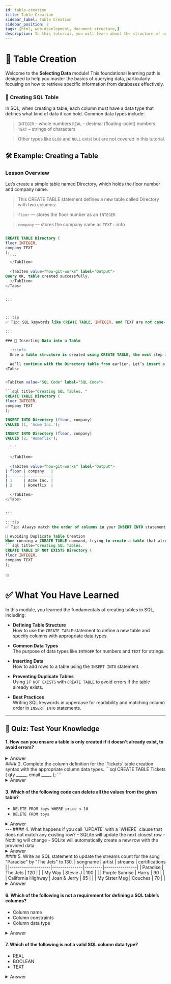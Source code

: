 ```yaml
---
id: table-creation
title: Table Creation
sidebar_label: Table Creation
sidebar_position: 2
tags: [html, web-development, document-structure,]
description: In this tutorial, you will learn about the structure of an HTML document and how to create a basic HTML document.
---
```


# 📗 Table Creation

Welcome to the **Selecting Data** module! This foundational learning path is designed to help you master the basics of querying data, particularly focusing on how to retrieve specific information from databases effectively.

### 📘 Creating SQL Table

In SQL, when creating a table, each column must have a data type that defines what kind of data it can hold. Common data types include:
> `INTEGER` – whole numbers
> `REAL` – decimal (floating-point) numbers
> `TEXT` – strings of characters


>Other types like `BLOB` and `NULL` exist but are not covered in this tutorial.


## 🛠️ Example: Creating a Table

### Lesson Overview

Let’s create a simple table named Directory, which holds the floor number and company name.

>This CREATE TABLE statement defines a new table called Directory with two columns:

>`floor` — stores the floor number as an `INTEGER`

>`company` — stores the company name as `TEXT`
    :::info
<Tabs>

<TabItem value="SQL Code" label="SQL Code">
  
  ```sql title="Creating SQL Tables & db. "

CREATE TABLE Directory (
  floor INTEGER,
  company TEXT
);
    ```
    </TabItem>
    
    <TabItem value="how-git-works" label="Output">
Query OK, table created successfully.
    </TabItem>
</Tabs>


:::



:::tip
✅ Tip: SQL keywords like CREATE TABLE, INTEGER, and TEXT are not case-sensitive, but using uppercase for SQL keywords improves readability.

:::

### 🧾 Inserting Data into a Table

    :::info
    Once a table structure is created using CREATE TABLE, the next step is to insert data into it. You can insert as many rows as you want, at any time.

    We’ll continue with the Directory table from earlier. Let’s insert a couple of company records.
<Tabs>


<TabItem value="SQL Code" label="SQL Code">
  
  ```sql title="Creating SQL Tables. "
CREATE TABLE Directory (
  floor INTEGER,
  company TEXT
);

INSERT INTO Directory (floor, company)
VALUES (1, 'Acme Inc.');

INSERT INTO Directory (floor, company)
VALUES (2, 'Homeflix');

    ```

    </TabItem>
    
    <TabItem value="how-git-works" label="Output">
| floor | company   |
|-------|-----------|
| 1     | Acme Inc. |
| 2     | Homeflix  |

    </TabItem>
</Tabs>


:::

:::tip
✅ Tip: Always match the order of columns in your INSERT INTO statement with the order of values inside VALUES().

🚫 Avoiding Duplicate Table Creation
When running a CREATE TABLE command, trying to create a table that already exists will usually result in an error. To avoid this, we can use the IF NOT EXISTS clause.
  ```sql title="Creating SQL Tables. 
CREATE TABLE IF NOT EXISTS Directory (
  floor INTEGER,
  company TEXT
);
```
:::


# ✅ What You Have Learned

In this module, you learned the fundamentals of creating tables in SQL, including:

- **Defining Table Structure**  
  How to use the `CREATE TABLE` statement to define a new table and specify columns with appropriate data types.

- **Common Data Types**  
  The purpose of data types like `INTEGER` for numbers and `TEXT` for strings.

- **Inserting Data**  
  How to add rows to a table using the `INSERT INTO` statement.

- **Preventing Duplicate Tables**  
  Using `IF NOT EXISTS` with `CREATE TABLE` to avoid errors if the table already exists.

- **Best Practices**  
  Writing SQL keywords in uppercase for readability and matching column order in `INSERT INTO` statements.


---

## 📝 Quiz: Test Your Knowledge

#### 1. How can you ensure a table is only created if it doesn't already exist, to avoid errors?
<details>
  <summary>Answer</summary>
  <ul>
    <li>By adding <code>IF NOT EXISTS</code> to the <code>CREATE TABLE</code> statement:</li>
  </ul>

  ```sql
  CREATE TABLE IF NOT EXISTS Directory (
    floor INTEGER,
    company TEXT
  );
  ```
</details>
#### 2. Complete the column definition for the `Tickets` table creation syntax with the appropriate column data types.
  ```sql
  CREATE TABLE Tickets (
    qty _____,
    email _____
  );
  ```
<details>
  <summary>Answer</summary>
  <ul>
    <li>Specify <code>qty</code> as <code>INTEGER</code> and <code>email</code> as <code>TEXT</code>:</li>
  </ul>

  ```sql
  CREATE TABLE Tickets (
    qty INTEGER,
    email TEXT
  );
  ```
</details>

#### 3. Which of the following code can delete all the values from the given table?
- `DELETE FROM toys WHERE price < 10`
- `DELETE FROM toys`
<details>
  <summary>Answer</summary>
  <ul>
    <li><code>DELETE FROM toys</code> will delete all rows from the <code>toys</code> table.</li>
  </ul>

  ```sql
  DELETE FROM toys;
  ```
</details>
---
#### 4. What happens if you call `UPDATE` with a `WHERE` clause that does not match any existing row?
- SQLite will update the next closest row
- Nothing will change
- SQLite will automatically create a new row with the provided data

<details>
  <summary>Answer</summary>
  <ul>
    <li><strong>Nothing will change</strong> — If no rows match the <code>WHERE</code> clause, no rows are updated.</li>
  </ul>
</details>
#### 5. Write an SQL statement to update the streams count for the song "Paradise" by "The Jets" to 130.
| songname           | artist        | streams | certifications |
|--------------------|---------------|---------|----------------|
| Paradise           | The Jets      | 120     |                |
| My Way             | Stevie J      | 100     |                |
| Purple Sunrise     | Harry         | 90      |                |
| California Highway | Joan & Jerry  | 85      |                |
| My Sister Meg      | Couches       | 70      |                |
<details>
  <summary>Answer</summary>
  <ul>
    <li>Use the <code>UPDATE</code> statement with a <code>WHERE</code> clause to target the correct row:</li>
  </ul>

  ```sql
  UPDATE Songs
  SET streams = 130
  WHERE songname = 'Paradise';
  ```
</details>

#### 6. Which of the following is not a requirement for defining a SQL table’s columns?
- Column name
- Column constraints
- Column data type

<details>
  <summary>Answer</summary>
  <ul>
    <li><strong>Column constraints</strong> — This is not a requirement for defining a column in a SQL table.</li>
  </ul>
</details>

#### 7. Which of the following is not a valid SQL column data type?
- REAL
- BOOLEAN
- TEXT

<details>
  <summary>Answer</summary>
  <ul>
    <li><strong>BOOLEAN</strong> — Standard SQL does not define <code>BOOLEAN</code> as a column data type. Some databases support it as an alias, but it is not part of the SQL standard.</li>
  </ul>
</details>
<GiscusComments/>